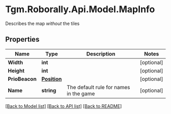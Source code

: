 # Tgm.Roborally.Api.Model.MapInfo
Describes the map *without* the tiles

## Properties

Name | Type | Description | Notes
------------ | ------------- | ------------- | -------------
**Width** | **int** |  | [optional] 
**Height** | **int** |  | [optional] 
**PrioBeacon** | [**Position**](Position.md) |  | [optional] 
**Name** | **string** | The default rule for names in the game | [optional] 

[[Back to Model list]](../README.md#documentation-for-models) [[Back to API list]](../README.md#documentation-for-api-endpoints) [[Back to README]](../README.md)

